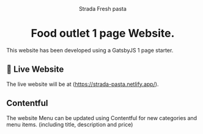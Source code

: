 <p align="center">
  Strada Fresh pasta
</p>
<h1 align="center">
  Food outlet 1 page Website.
</h1>

This website has been developed using a GatsbyJS 1 page starter.

## 🍝 Live Website

The live website will be at (https://strada-pasta.netlify.app/).



## Contentful
The website Menu can be updated using Contentful for new categories and menu items. (including title, description and price)





